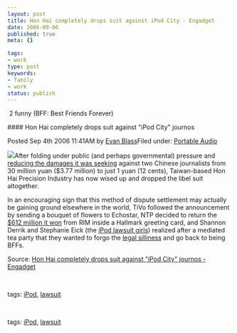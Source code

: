```yaml
---
layout: post
title: Hon Hai completely drops suit against iPod City - Engadget
date: 2006-09-06
published: true
meta: {}

tags:
- work
type: post
keywords:
- family
- work
status: publish
---
```



 2 funny (BFF: Best Friends Forever)

<!-- blockquote  -->#### Hon Hai completely drops suit against "iPod City" journos



Posted Sep 4th 2006 11:41AM by [Evan Blass](http://www.engadget.com/bloggers/evan-blass)Filed under: [Portable Audio](http://portableaudio.engadget.com)



[![](http://media.eick.us/2011/05/friendshugging.jpg)](http://today.reuters.com/news/articlenews.aspx?type=technologyNews&storyID=2006-09-03T171037Z_01_T327763_RTRUKOC_0_US-APPLE-CHINA.xml&archived=False)After folding under public (and perhaps governmental) pressure and [reducing the damages it was seeking](http://www.engadget.com/2006/08/31/foxconn-folds-under-pressure-drastically-declaws-lawsuit/) against two Chinese journalists from 30 million yuan ($3.77 million) to just 1 yuan (12 cents), Taiwan-based Hon Hai Precision Industry has now wised up and dropped the libel suit altogether. 







In an encouraging sign that this method of dispute settlement may actually be gaining ground elsewhere in the world, TiVo followed the announcement by sending a bouquet of flowers to Echostar, NTP decided to return the [$612 million it won](http://www.engadget.com/2006/03/03/rim-ntp-settle-for-612-million-finally/) from RIM inside a Hallmark greeting card, and Shannon Derrik and Stephanie Eick (the [iPod lawsuit girls](http://www.engadget.com/2006/08/23/14-year-old-girl-sues-friend-over-missing-ipod/)) realized after a mediated tea party that they wanted to forgo the [legal silliness](http://www.engadget.com/2006/08/31/mom-rejects-donated-ipod-proceeding-with-lawsuit/) and go back to being BFFs.

<!-- endblockquote  -->

Source: [Hon Hai completely drops suit against "iPod City" journos - Engadget](http://www.engadget.com/2006/09/04/hon-hai-completely-drops-suit-against-ipod-city-journos)



 



tags: [iPod](http://technorati.com/tag/iPod), [lawsuit](http://technorati.com/tag/lawsuit)



 



tags: [iPod](http://technorati.com/tag/iPod), [lawsuit](http://technorati.com/tag/lawsuit)

